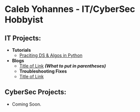 <h1>Caleb Yohannes - IT/CyberSec Hobbyist

<h2>IT Projects:</h2>

- <b>Tutorials</b>
  - [Praciting DS & Algos in Python](https://github.com/joshmadakor1/Algorithms-Practice)
- <b>Blogs</b>
  - [Title of Link](https://youtube.com) <b><i>(What to put in parentheses)</b></i>
  - <b>Troubleshooting Fixes</b>
  - [Title of Link](https://github.com)
<h2>CyberSec Projects:</h2>

- Coming Soon.

